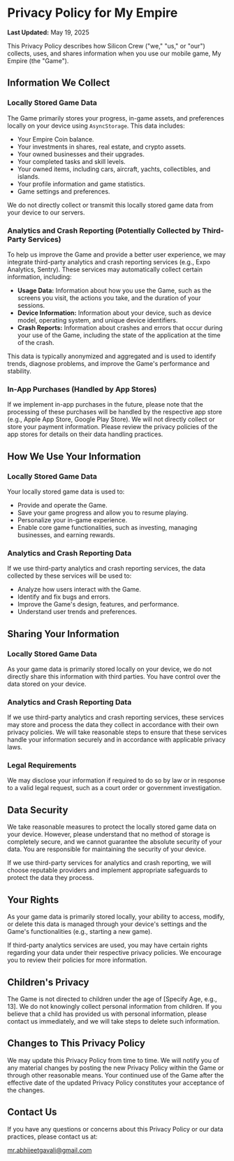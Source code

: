 # Privacy Policy for My Empire

**Last Updated:** May 19, 2025

This Privacy Policy describes how Silicon Crew ("we," "us," or "our") collects, uses, and shares information when you use our mobile game, My Empire (the "Game").

## Information We Collect

### Locally Stored Game Data

The Game primarily stores your progress, in-game assets, and preferences locally on your device using `AsyncStorage`. This data includes:

* Your Empire Coin balance.
* Your investments in shares, real estate, and crypto assets.
* Your owned businesses and their upgrades.
* Your completed tasks and skill levels.
* Your owned items, including cars, aircraft, yachts, collectibles, and islands.
* Your profile information and game statistics.
* Game settings and preferences.

We do not directly collect or transmit this locally stored game data from your device to our servers.

### Analytics and Crash Reporting (Potentially Collected by Third-Party Services)

To help us improve the Game and provide a better user experience, we may integrate third-party analytics and crash reporting services (e.g., Expo Analytics, Sentry). These services may automatically collect certain information, including:

* **Usage Data:** Information about how you use the Game, such as the screens you visit, the actions you take, and the duration of your sessions.
* **Device Information:** Information about your device, such as device model, operating system, and unique device identifiers.
* **Crash Reports:** Information about crashes and errors that occur during your use of the Game, including the state of the application at the time of the crash.

This data is typically anonymized and aggregated and is used to identify trends, diagnose problems, and improve the Game's performance and stability.

### In-App Purchases (Handled by App Stores)

If we implement in-app purchases in the future, please note that the processing of these purchases will be handled by the respective app store (e.g., Apple App Store, Google Play Store). We will not directly collect or store your payment information. Please review the privacy policies of the app stores for details on their data handling practices.

## How We Use Your Information

### Locally Stored Game Data

Your locally stored game data is used to:

* Provide and operate the Game.
* Save your game progress and allow you to resume playing.
* Personalize your in-game experience.
* Enable core game functionalities, such as investing, managing businesses, and earning rewards.

### Analytics and Crash Reporting Data

If we use third-party analytics and crash reporting services, the data collected by these services will be used to:

* Analyze how users interact with the Game.
* Identify and fix bugs and errors.
* Improve the Game's design, features, and performance.
* Understand user trends and preferences.

## Sharing Your Information

### Locally Stored Game Data

As your game data is primarily stored locally on your device, we do not directly share this information with third parties. You have control over the data stored on your device.

### Analytics and Crash Reporting Data

If we use third-party analytics and crash reporting services, these services may store and process the data they collect in accordance with their own privacy policies. We will take reasonable steps to ensure that these services handle your information securely and in accordance with applicable privacy laws.

### Legal Requirements

We may disclose your information if required to do so by law or in response to a valid legal request, such as a court order or government investigation.

## Data Security

We take reasonable measures to protect the locally stored game data on your device. However, please understand that no method of storage is completely secure, and we cannot guarantee the absolute security of your data. You are responsible for maintaining the security of your device.

If we use third-party services for analytics and crash reporting, we will choose reputable providers and implement appropriate safeguards to protect the data they process.

## Your Rights

As your game data is primarily stored locally, your ability to access, modify, or delete this data is managed through your device's settings and the Game's functionalities (e.g., starting a new game).

If third-party analytics services are used, you may have certain rights regarding your data under their respective privacy policies. We encourage you to review their policies for more information.

## Children's Privacy

The Game is not directed to children under the age of [Specify Age, e.g., 13]. We do not knowingly collect personal information from children. If you believe that a child has provided us with personal information, please contact us immediately, and we will take steps to delete such information.

## Changes to This Privacy Policy

We may update this Privacy Policy from time to time. We will notify you of any material changes by posting the new Privacy Policy within the Game or through other reasonable means. Your continued use of the Game after the effective date of the updated Privacy Policy constitutes your acceptance of the changes.

## Contact Us

If you have any questions or concerns about this Privacy Policy or our data practices, please contact us at:

mr.abhijeetgavali@gmail.com
